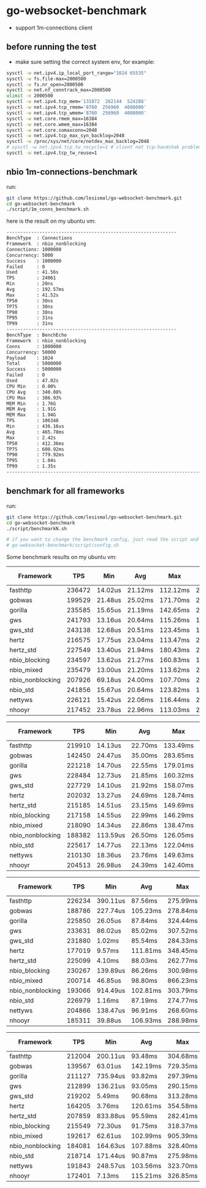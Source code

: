 # go-websocket-benchmark
- support 1m-connections client

## before running the test
- make sure setting the correct system env, for example:

```sh
sysctl -w net.ipv4.ip_local_port_range="1024 65535"
sysctl -w fs.file-max=2000500
sysctl -w fs.nr_open=2000500
sysctl -w net.nf_conntrack_max=2000500
ulimit -n 2000500
sysctl -w net.ipv4.tcp_mem='131072  262144  524288'
sysctl -w net.ipv4.tcp_rmem='8760  256960  4088000'
sysctl -w net.ipv4.tcp_wmem='8760  256960  4088000'
sysctl -w net.core.rmem_max=16384
sysctl -w net.core.wmem_max=16384
sysctl -w net.core.somaxconn=2048
sysctl -w net.ipv4.tcp_max_syn_backlog=2048
sysctl -w /proc/sys/net/core/netdev_max_backlog=2048
# sysctl -w net.ipv4.tcp_tw_recycle=1 # client nat tcp-handshak problem
sysctl -w net.ipv4.tcp_tw_reuse=1
```

## nbio 1m-connections-benchmark


run:
```sh
git clone https://github.com/lesismal/go-websocket-benchmark.git
cd go-websocket-benchmark
./script/1m_conns_benchmark.sh
```

here is the result on my ubuntu vm:
```sh
--------------------------------------------------------------
BenchType  : Connections
Framework  : nbio_nonblocking
Connections: 1000000
Concurrency: 5000
Success    : 1000000
Failed     : 0
Used       : 41.56s
TPS        : 24061
Min        : 20ns
Avg        : 192.57ms
Max        : 41.52s
TP50       : 30ns
TP75       : 30ns
TP90       : 30ns
TP95       : 31ns
TP99       : 31ns
--------------------------------------------------------------
BenchType  : BenchEcho
Framework  : nbio_nonblocking
Conns      : 1000000
Concurrency: 50000
Payload    : 1024
Total      : 5000000
Success    : 5000000
Failed     : 0
Used       : 47.02s
CPU Min    : 0.00%
CPU Avg    : 340.08%
CPU Max    : 386.93%
MEM Min    : 1.76G
MEM Avg    : 1.91G
MEM Max    : 1.94G
TPS        : 106348
Min        : 436.16us
Avg        : 465.78ms
Max        : 2.42s
TP50       : 412.36ms
TP75       : 600.92ms
TP90       : 779.92ms
TP95       : 1.04s
TP99       : 1.35s
--------------------------------------------------------------------------
```

## benchmark for all frameworks
run:
```sh
git clone https://github.com/lesismal/go-websocket-benchmark.git
cd go-websocket-benchmark
./script/benchmarkN.sh

# if you want to change the benchmark config, just read the script and edit:
# go-websocket-benchmark/script/config.sh
```

Some benchmark results on my ubuntu vm:

| Framework        | TPS    | Min     | Avg     | Max      | TP50    | TP75    | TP90    | TP95    | TP99    | Used   | Total   | Success | Failed | Conns | Concurrency | Payload | CPU Min | CPU Avg | CPU Max | MEM Min | MEM Avg | MEM Max |
| ---------------- | ------ | ------- | ------- | -------- | ------- | ------- | ------- | ------- | ------- | ------ | ------- | ------- | ------ | ----- | ----------- | ------- | ------- | ------- | ------- | ------- | ------- | ------- |
| fasthttp         | 236472 | 14.02us | 21.12ms | 112.12ms | 20.32ms | 26.06ms | 33.34ms | 39.00ms | 51.30ms | 8.46s  | 2000000 | 2000000 | 0      | 5000  | 5000        | 512     | 125.93  | 269.62  | 303.97  | 111.38M | 116.93M | 122.50M |
| gobwas           | 199529 | 21.48us | 25.02ms | 171.70ms | 23.64ms | 30.03ms | 38.51ms | 44.72ms | 64.60ms | 10.02s | 2000000 | 2000000 | 0      | 5000  | 5000        | 512     | 0.00    | 303.06  | 356.25  | 48.86M  | 49.51M  | 49.88M  |
| gorilla          | 235585 | 15.65us | 21.19ms | 142.65ms | 20.22ms | 26.07ms | 33.67ms | 39.37ms | 53.48ms | 8.49s  | 2000000 | 2000000 | 0      | 5000  | 5000        | 512     | 142.93  | 269.33  | 297.96  | 110.09M | 115.75M | 121.29M |
| gws              | 241793 | 13.16us | 20.64ms | 115.26ms | 19.82ms | 25.33ms | 32.73ms | 38.26ms | 50.39ms | 8.27s  | 2000000 | 2000000 | 0      | 5000  | 5000        | 512     | 74.87   | 250.86  | 290.97  | 83.86M  | 86.33M  | 87.98M  |
| gws_std          | 243138 | 12.68us | 20.51ms | 123.45ms | 19.75ms | 25.50ms | 32.88ms | 37.94ms | 50.84ms | 8.23s  | 2000000 | 2000000 | 0      | 5000  | 5000        | 512     | 43.93   | 256.14  | 296.10  | 140.76M | 157.20M | 168.02M |
| hertz            | 216575 | 17.75us | 23.04ms | 113.47ms | 22.07ms | 28.39ms | 36.19ms | 42.69ms | 56.46ms | 9.23s  | 2000000 | 2000000 | 0      | 5000  | 5000        | 512     | 68.91   | 302.87  | 340.26  | 248.04M | 293.02M | 314.79M |
| hertz_std        | 227549 | 13.40us | 21.94ms | 180.43ms | 20.56ms | 27.23ms | 35.96ms | 41.77ms | 56.44ms | 8.79s  | 2000000 | 2000000 | 0      | 5000  | 5000        | 512     | 0.00    | 261.08  | 311.95  | 153.61M | 159.75M | 165.70M |
| nbio_blocking    | 234597 | 13.62us | 21.27ms | 160.83ms | 19.90ms | 26.51ms | 34.55ms | 40.26ms | 54.00ms | 8.53s  | 2000000 | 2000000 | 0      | 5000  | 5000        | 512     | 154.81  | 283.82  | 317.98  | 90.73M  | 105.22M | 118.71M |
| nbio_mixed       | 235479 | 13.00us | 21.20ms | 113.62ms | 20.17ms | 26.08ms | 34.30ms | 40.39ms | 51.54ms | 8.49s  | 2000000 | 2000000 | 0      | 5000  | 5000        | 512     | 141.91  | 279.44  | 311.49  | 99.27M  | 149.77M | 200.90M |
| nbio_nonblocking | 207926 | 69.18us | 24.00ms | 107.70ms | 23.06ms | 29.91ms | 36.99ms | 41.84ms | 53.31ms | 9.62s  | 2000000 | 2000000 | 0      | 5000  | 5000        | 512     | 190.95  | 305.77  | 327.70  | 72.79M  | 75.87M  | 77.86M  |
| nbio_std         | 241856 | 15.67us | 20.64ms | 123.82ms | 19.76ms | 25.68ms | 33.21ms | 38.73ms | 49.25ms | 8.27s  | 2000000 | 2000000 | 0      | 5000  | 5000        | 512     | 73.88   | 267.60  | 305.96  | 99.43M  | 114.62M | 134.80M |
| nettyws          | 226121 | 15.42us | 22.06ms | 116.44ms | 21.11ms | 27.39ms | 34.99ms | 40.22ms | 52.32ms | 8.84s  | 2000000 | 2000000 | 0      | 5000  | 5000        | 512     | 0.00    | 293.07  | 346.96  | 145.62M | 152.54M | 156.08M |
| nhooyr           | 217452 | 23.78us | 22.96ms | 113.03ms | 22.24ms | 28.04ms | 35.54ms | 41.20ms | 54.64ms | 9.20s  | 2000000 | 2000000 | 0      | 5000  | 5000        | 512     | 66.97   | 346.47  | 385.94  | 173.53M | 179.44M | 188.95M |


| Framework        | TPS    | Min      | Avg     | Max      | TP50    | TP75    | TP90    | TP95     | TP99     | Used   | Total   | Success | Failed | Conns | Concurrency | Payload | CPU Min | CPU Avg | CPU Max | MEM Min | MEM Avg | MEM Max |
| ---------------- | ------ | -------- | ------- | -------- | ------- | ------- | ------- | -------- | -------- | ------ | ------- | ------- | ------ | ----- | ----------- | ------- | ------- | ------- | ------- | ------- | ------- | ------- |
| fasthttp         | 219910 | 14.13us  | 22.70ms | 133.49ms | 21.68ms | 28.05ms | 36.37ms | 42.26ms  | 55.82ms  | 9.09s  | 2000000 | 2000000 | 0      | 5000  | 5000        | 1024    | 16.97   | 249.69  | 284.96  | 135.38M | 135.57M | 135.81M |
| gobwas           | 142450 | 24.47us  | 35.00ms | 283.65ms | 28.77ms | 38.44ms | 78.43ms | 103.05ms | 134.12ms | 14.04s | 2000000 | 2000000 | 0      | 5000  | 5000        | 1024    | 1.00    | 330.44  | 367.95  | 48.84M  | 49.91M  | 55.29M  |
| gorilla          | 221218 | 14.70us  | 22.55ms | 179.01ms | 21.83ms | 27.99ms | 36.03ms | 41.36ms  | 53.67ms  | 9.04s  | 2000000 | 2000000 | 0      | 5000  | 5000        | 1024    | 5.99    | 248.05  | 280.96  | 134.41M | 136.59M | 141.50M |
| gws              | 228484 | 12.73us  | 21.85ms | 160.32ms | 20.83ms | 27.17ms | 34.86ms | 41.20ms  | 54.82ms  | 8.75s  | 2000000 | 2000000 | 0      | 5000  | 5000        | 1024    | 0.00    | 228.14  | 271.96  | 84.61M  | 89.45M  | 91.14M  |
| gws_std          | 227729 | 14.10us  | 21.92ms | 158.07ms | 20.94ms | 26.92ms | 35.07ms | 41.28ms  | 55.22ms  | 8.78s  | 2000000 | 2000000 | 0      | 5000  | 5000        | 1024    | 0.00    | 235.33  | 275.87  | 169.55M | 171.91M | 174.72M |
| hertz            | 202032 | 13.27us  | 24.69ms | 128.74ms | 23.41ms | 30.35ms | 38.93ms | 45.57ms  | 58.91ms  | 9.90s  | 2000000 | 2000000 | 0      | 5000  | 5000        | 1024    | 0.00    | 296.02  | 342.96  | 349.86M | 359.12M | 360.79M |
| hertz_std        | 215185 | 14.51us  | 23.15ms | 149.69ms | 21.98ms | 28.64ms | 37.44ms | 43.37ms  | 57.93ms  | 9.29s  | 2000000 | 2000000 | 0      | 5000  | 5000        | 1024    | 76.95   | 267.00  | 293.96  | 179.30M | 185.15M | 190.93M |
| nbio_blocking    | 217158 | 14.55us  | 22.99ms | 146.29ms | 21.92ms | 28.68ms | 36.84ms | 43.07ms  | 56.70ms  | 9.21s  | 2000000 | 2000000 | 0      | 5000  | 5000        | 1024    | 40.96   | 267.00  | 303.77  | 120.46M | 123.49M | 125.66M |
| nbio_mixed       | 218090 | 14.34us  | 22.86ms | 138.47ms | 21.67ms | 28.38ms | 36.76ms | 42.56ms  | 58.88ms  | 9.17s  | 2000000 | 2000000 | 0      | 5000  | 5000        | 1024    | 42.98   | 267.07  | 300.11  | 201.61M | 204.82M | 220.39M |
| nbio_nonblocking | 188382 | 113.59us | 26.50ms | 126.05ms | 25.47ms | 32.95ms | 40.74ms | 46.33ms  | 59.59ms  | 10.62s | 2000000 | 2000000 | 0      | 5000  | 5000        | 1024    | 190.89  | 308.24  | 326.94  | 77.86M  | 80.86M  | 81.43M  |
| nbio_std         | 225617 | 14.77us  | 22.13ms | 122.04ms | 21.16ms | 27.52ms | 35.08ms | 41.07ms  | 55.20ms  | 8.86s  | 2000000 | 2000000 | 0      | 5000  | 5000        | 1024    | 0.00    | 252.19  | 300.96  | 114.61M | 118.23M | 121.56M |
| nettyws          | 210130 | 18.36us  | 23.76ms | 149.63ms | 22.71ms | 29.36ms | 37.53ms | 44.14ms  | 59.77ms  | 9.52s  | 2000000 | 2000000 | 0      | 5000  | 5000        | 1024    | 159.95  | 311.32  | 337.95  | 153.93M | 160.14M | 162.21M |
| nhooyr           | 204513 | 26.98us  | 24.39ms | 142.40ms | 23.27ms | 29.86ms | 38.24ms | 44.54ms  | 58.18ms  | 9.78s  | 2000000 | 2000000 | 0      | 5000  | 5000        | 1024    | 0.00    | 329.69  | 379.96  | 269.47M | 269.68M | 270.04M |


| Framework        | TPS    | Min      | Avg      | Max      | TP50     | TP75     | TP90     | TP95     | TP99     | Used   | Total   | Success | Failed | Conns | Concurrency | Payload | CPU Min | CPU Avg | CPU Max | MEM Min | MEM Avg | MEM Max |
| ---------------- | ------ | -------- | -------- | -------- | -------- | -------- | -------- | -------- | -------- | ------ | ------- | ------- | ------ | ----- | ----------- | ------- | ------- | ------- | ------- | ------- | ------- | ------- |
| fasthttp         | 226234 | 390.11us | 87.56ms  | 275.99ms | 85.11ms  | 103.56ms | 122.45ms | 137.31ms | 167.39ms | 8.84s  | 2000000 | 2000000 | 0      | 20000 | 20000       | 512     | 0.00    | 299.70  | 371.34  | 421.14M | 427.36M | 433.19M |
| gobwas           | 188786 | 227.74us | 105.23ms | 278.84ms | 102.37ms | 119.74ms | 139.30ms | 154.06ms | 188.77ms | 10.59s | 2000000 | 2000000 | 0      | 20000 | 20000       | 512     | 220.82  | 373.60  | 395.93  | 166.55M | 167.28M | 171.74M |
| gorilla          | 225850 | 26.05us  | 87.84ms  | 324.44ms | 85.21ms  | 104.85ms | 124.08ms | 138.54ms | 171.27ms | 8.86s  | 2000000 | 2000000 | 0      | 20000 | 20000       | 512     | 0.00    | 299.26  | 360.93  | 421.72M | 427.77M | 433.89M |
| gws              | 233631 | 86.02us  | 85.02ms  | 307.52ms | 82.18ms  | 101.67ms | 122.96ms | 136.95ms | 166.93ms | 8.56s  | 2000000 | 2000000 | 0      | 20000 | 20000       | 512     | 139.94  | 299.54  | 344.13  | 235.25M | 283.54M | 319.70M |
| gws_std          | 231880 | 1.02ms   | 85.54ms  | 284.33ms | 82.70ms  | 102.44ms | 123.81ms | 137.54ms | 170.51ms | 8.63s  | 2000000 | 2000000 | 0      | 20000 | 20000       | 512     | 190.72  | 314.03  | 349.16  | 458.10M | 509.03M | 558.42M |
| hertz            | 177019 | 9.57ms   | 111.81ms | 348.45ms | 101.23ms | 136.93ms | 167.06ms | 182.81ms | 221.91ms | 11.30s | 2000000 | 2000000 | 0      | 20000 | 20000       | 512     | 84.87   | 282.24  | 318.96  | 860.32M | 905.59M | 949.60M |
| hertz_std        | 225099 | 4.10ms   | 88.03ms  | 262.77ms | 85.72ms  | 105.12ms | 123.59ms | 136.14ms | 162.18ms | 8.88s  | 2000000 | 2000000 | 0      | 20000 | 20000       | 512     | 0.00    | 310.69  | 369.58  | 563.99M | 569.92M | 575.85M |
| nbio_blocking    | 230267 | 139.89us | 86.26ms  | 300.98ms | 84.05ms  | 103.08ms | 122.08ms | 134.33ms | 158.61ms | 8.69s  | 2000000 | 2000000 | 0      | 20000 | 20000       | 512     | 0.00    | 295.29  | 363.64  | 261.60M | 278.30M | 311.98M |
| nbio_mixed       | 200714 | 46.85us  | 98.80ms  | 866.23ms | 53.99ms  | 71.93ms  | 105.48ms | 591.91ms | 771.95ms | 9.96s  | 2000000 | 2000000 | 0      | 20000 | 20000       | 512     | 0.00    | 295.41  | 337.95  | 273.55M | 358.44M | 410.49M |
| nbio_nonblocking | 193066 | 914.49us | 102.81ms | 303.79ms | 100.98ms | 123.08ms | 146.20ms | 161.25ms | 194.29ms | 10.36s | 2000000 | 2000000 | 0      | 20000 | 20000       | 512     | 92.96   | 319.45  | 357.94  | 104.65M | 123.46M | 127.17M |
| nbio_std         | 226979 | 1.16ms   | 87.19ms  | 274.77ms | 84.15ms  | 104.08ms | 124.95ms | 138.82ms | 171.22ms | 8.81s  | 2000000 | 2000000 | 0      | 20000 | 20000       | 512     | 0.00    | 288.76  | 351.94  | 309.54M | 318.21M | 343.30M |
| nettyws          | 204866 | 138.47us | 96.91ms  | 268.60ms | 93.73ms  | 113.49ms | 135.31ms | 149.40ms | 176.93ms | 9.76s  | 2000000 | 2000000 | 0      | 20000 | 20000       | 512     | 0.00    | 339.02  | 397.77  | 467.57M | 540.05M | 556.43M |
| nhooyr           | 185311 | 39.88us  | 106.93ms | 288.98ms | 104.71ms | 121.68ms | 140.23ms | 155.25ms | 192.32ms | 10.79s | 2000000 | 2000000 | 0      | 20000 | 20000       | 512     | 0.00    | 349.17  | 398.40  | 650.18M | 663.77M | 676.30M |


| Framework        | TPS    | Min      | Avg      | Max      | TP50     | TP75     | TP90     | TP95     | TP99     | Used   | Total   | Success | Failed | Conns | Concurrency | Payload | CPU Min | CPU Avg | CPU Max | MEM Min | MEM Avg | MEM Max |
| ---------------- | ------ | -------- | -------- | -------- | -------- | -------- | -------- | -------- | -------- | ------ | ------- | ------- | ------ | ----- | ----------- | ------- | ------- | ------- | ------- | ------- | ------- | ------- |
| fasthttp         | 212004 | 200.11us | 93.48ms  | 304.68ms | 90.14ms  | 111.68ms | 133.00ms | 147.06ms | 180.89ms | 9.43s  | 2000000 | 2000000 | 0      | 20000 | 20000       | 1024    | 138.91  | 328.58  | 363.94  | 718.11M | 718.11M | 718.11M |
| gobwas           | 139567 | 63.01us  | 142.19ms | 729.35ms | 138.61ms | 147.35ms | 159.17ms | 177.52ms | 319.32ms | 14.33s | 2000000 | 2000000 | 0      | 20000 | 20000       | 1024    | 105.87  | 365.94  | 392.14  | 164.26M | 164.55M | 164.64M |
| gorilla          | 211127 | 735.94us | 93.82ms  | 297.39ms | 90.90ms  | 112.49ms | 134.20ms | 148.35ms | 179.65ms | 9.47s  | 2000000 | 2000000 | 0      | 20000 | 20000       | 1024    | 146.92  | 332.94  | 376.95  | 577.53M | 577.86M | 578.47M |
| gws              | 212899 | 136.21us | 93.05ms  | 290.15ms | 90.27ms  | 112.72ms | 134.20ms | 150.31ms | 182.03ms | 9.39s  | 2000000 | 2000000 | 0      | 20000 | 20000       | 1024    | 87.87   | 294.24  | 326.94  | 327.71M | 328.20M | 328.33M |
| gws_std          | 219202 | 5.49ms   | 90.68ms  | 313.28ms | 87.52ms  | 108.99ms | 131.85ms | 146.74ms | 181.93ms | 9.12s  | 2000000 | 2000000 | 0      | 20000 | 20000       | 1024    | 26.98   | 300.81  | 351.96  | 481.84M | 532.14M | 568.71M |
| hertz            | 164205 | 3.76ms   | 120.61ms | 354.58ms | 109.69ms | 152.31ms | 180.48ms | 198.32ms | 240.12ms | 12.18s | 2000000 | 2000000 | 0      | 20000 | 20000       | 1024    | 41.96   | 292.15  | 320.74  | 1.05G   | 1.11G   | 1.16G   |
| hertz_std        | 207859 | 833.88us | 95.59ms  | 282.41ms | 93.09ms  | 114.19ms | 136.48ms | 150.84ms | 178.44ms | 9.62s  | 2000000 | 2000000 | 0      | 20000 | 20000       | 1024    | 210.72  | 354.83  | 384.09  | 834.16M | 834.40M | 834.58M |
| nbio_blocking    | 215549 | 72.30us  | 91.75ms  | 318.37ms | 88.73ms  | 110.15ms | 132.46ms | 147.33ms | 180.39ms | 9.28s  | 2000000 | 2000000 | 0      | 20000 | 20000       | 1024    | 70.95   | 332.55  | 378.93  | 357.46M | 357.64M | 357.94M |
| nbio_mixed       | 192617 | 62.61us  | 102.99ms | 905.39ms | 56.39ms  | 75.36ms  | 108.03ms | 654.66ms | 801.17ms | 10.38s | 2000000 | 2000000 | 0      | 20000 | 20000       | 1024    | 122.85  | 317.94  | 344.95  | 411.68M | 449.68M | 460.59M |
| nbio_nonblocking | 184081 | 164.63us | 107.88ms | 328.40ms | 104.09ms | 131.74ms | 160.21ms | 177.37ms | 216.60ms | 10.86s | 2000000 | 2000000 | 0      | 20000 | 20000       | 1024    | 0.00    | 303.74  | 364.69  | 127.50M | 127.50M | 127.50M |
| nbio_std         | 218714 | 171.44us | 90.87ms  | 275.98ms | 88.28ms  | 111.01ms | 132.43ms | 145.98ms | 177.70ms | 9.14s  | 2000000 | 2000000 | 0      | 20000 | 20000       | 1024    | 0.00    | 318.95  | 368.66  | 314.81M | 342.09M | 367.88M |
| nettyws          | 191843 | 248.57us | 103.56ms | 323.70ms | 99.62ms  | 121.42ms | 145.33ms | 160.89ms | 197.92ms | 10.43s | 2000000 | 2000000 | 0      | 20000 | 20000       | 1024    | 157.79  | 366.42  | 398.45  | 546.78M | 563.57M | 577.98M |
| nhooyr           | 172401 | 7.13ms   | 115.21ms | 326.85ms | 111.71ms | 132.37ms | 155.01ms | 173.34ms | 209.53ms | 11.60s | 2000000 | 2000000 | 0      | 20000 | 20000       | 1024    | 223.84  | 375.98  | 397.71  | 715.09M | 727.05M | 738.95M |

